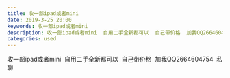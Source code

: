 ```yaml
---
title: 收一部ipad或者mini
date: 2019-3-25 20:00
keywords: 收一部ipad或者mini
description: 收一部ipad或者mini  自用二手全新都可以  自己带价格  加我QQ2664604754  私聊
categories: used
---
```

<td class="t_f" id="postmessage_3306434">

收一部ipad或者mini  自用二手全新都可以  自己带价格  加我QQ2664604754  私聊</td>
